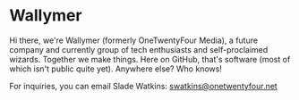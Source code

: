 # Wallymer
Hi there, we're Wallymer (formerly OneTwentyFour Media), a future company and currently group of tech enthusiasts and self-proclaimed wizards. Together we make things. Here on GitHub, that's software (most of which isn't public quite yet). Anywhere else? Who knows!

For inquiries, you can email Slade Watkins: [swatkins@onetwentyfour.net](mailto:swatkins@onetwentyfour.net)
